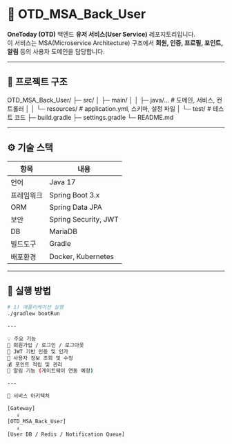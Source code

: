 # 👤 OTD_MSA_Back_User

**OneToday (OTD)** 백엔드 **유저 서비스(User Service)** 레포지토리입니다.  
이 서비스는 MSA(Microservice Architecture) 구조에서 **회원, 인증, 프로필, 포인트, 알림** 등의 사용자 도메인을 담당합니다.

---

## 🧩 프로젝트 구조

OTD_MSA_Back_User/
├─ src/
│ ├─ main/
│ │ ├─ java/... # 도메인, 서비스, 컨트롤러
│ │ └─ resources/ # application.yml, 스키마, 설정 파일
│ └─ test/ # 테스트 코드
├─ build.gradle
├─ settings.gradle
└─ README.md

---

## ⚙️ 기술 스택

| 항목 | 내용 |
|------|------|
| 언어 | Java 17 |
| 프레임워크 | Spring Boot 3.x |
| ORM | Spring Data JPA |
| 보안 | Spring Security, JWT |
| DB | MariaDB |
| 빌드도구 | Gradle |
| 배포환경 | Docker, Kubernetes |

---

## 🚀 실행 방법

```bash
# 1) 애플리케이션 실행
./gradlew bootRun

---

💡 주요 기능
🧾 회원가입 / 로그인 / 로그아웃
🔐 JWT 기반 인증 및 인가
👤 사용자 정보 조회 및 수정
💰 포인트 적립 및 관리
🔔 알림 기능 (게이트웨이 연동 예정)

---

🧠 서비스 아키텍처

[Gateway]
   ↓
[OTD_MSA_Back_User]
   ↓
[User DB / Redis / Notification Queue]
